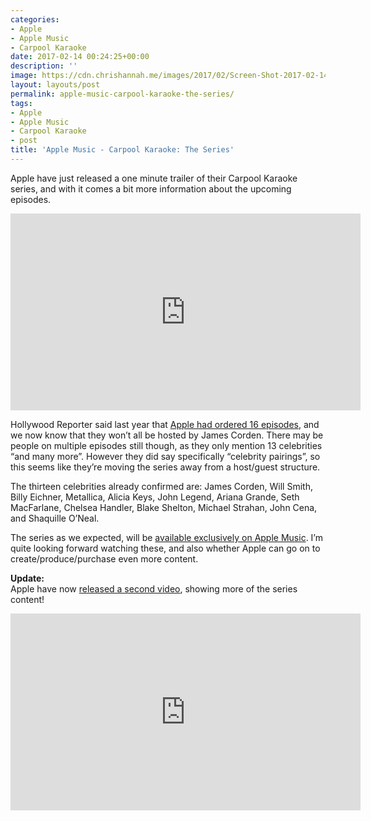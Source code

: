 ```yaml
---
categories:
- Apple
- Apple Music
- Carpool Karaoke
date: 2017-02-14 00:24:25+00:00
description: ''
image: https://cdn.chrishannah.me/images/2017/02/Screen-Shot-2017-02-14-at-12-12-46-1-1.png
layout: layouts/post
permalink: apple-music-carpool-karaoke-the-series/
tags:
- Apple
- Apple Music
- Carpool Karaoke
- post
title: 'Apple Music - Carpool Karaoke: The Series'
---
```


<div class="kg-card-markdown">
<p>Apple have just released a one minute trailer of their Carpool Karaoke series, and with it comes a bit more information about the upcoming episodes.</p>
<div class="video-container"><iframe src="https://www.youtube.com/embed/n2fipKCrV3I" width="560" height="315" frameborder="0" allowfullscreen="allowfullscreen"></iframe></div>
<p>Hollywood Reporter said last year that <a href="http://www.hollywoodreporter.com/live-feed/carpool-karaoke-series-coming-exclusively-914692">Apple had ordered 16 episodes</a>, and we now know that they won&#8217;t all be hosted by James Corden. There may be people on multiple episodes still though, as they only mention 13 celebrities &#8220;and many more&#8221;. However they did say specifically &#8220;celebrity pairings&#8221;, so this seems like they&#8217;re moving the series away from a host/guest structure.</p>
<p>The thirteen celebrities already confirmed are: James Corden, Will Smith, Billy Eichner, Metallica, Alicia Keys, John Legend, Ariana Grande, Seth MacFarlane, Chelsea Handler, Blake Shelton, Michael Strahan, John Cena, and Shaquille O’Neal.</p>
<p>The series as we expected, will be <a href="http://applemusic.com/carpool">available exclusively on Apple Music</a>. I&#8217;m quite looking forward watching these, and also whether Apple can go on to create/produce/purchase even more content.</p>
<p><strong>Update:</strong><br />
Apple have now <a href="https://www.youtube.com/watch?v=KSvOwwDexts">released a second video</a>, showing more of the series content!</p>
<div class="video-container"><iframe src="https://www.youtube.com/embed/KSvOwwDexts" width="560" height="315" frameborder="0" allowfullscreen="allowfullscreen"></iframe></div>
</div>